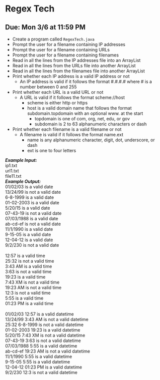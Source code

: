 # Regex Tech

## Due: Mon 3/6 at 11:59 PM

- Create a program called `RegexTech.java`
- Prompt the user for a filename containing IP addresses
- Prompt the user for a filename containing URLs
- Prompt the user for a filename containing filenames
- Read in all the lines from the IP addresses file into an ArrayList
- Read in all the lines from the URLs file into another ArrayList
- Read in all the lines from the filenames file into another ArrayList
- Print whether each IP address is a valid IP address or not
  - An IP address is valid if it follows the format #.#.#.# where # is a number between 0 and 255
- Print whether each URL is a valid URL or not
  - A URL is valid if it follows the format scheme://host
    - scheme is either http or https
    - host is a valid domain name that follows the format subdomain.topdomain with an optional www. at the start
      - topdomain is one of com, org, net, edu, or gov
      - subdomain is 2 to 63 alphanumeric characters or dash
- Print whether each filename is a valid filename or not
  - A filename is valid if it follows the format name.ext
    - name is any alphanumeric character, digit, dot, underscore, or dash
    - ext is one to four letters

***Example Input:***\
ip1.txt\
url1.txt\
file11.txt\
***Example Output:***\
01/02/03 is a valid date\
13/24/99 is not a valid date\
6-8-1999 is a valid date\
01-02-2003 is a valid date\
5/20/15 is a valid date\
07-43-19 is not a valid date\
07/03/1988 is a valid date\
ab-cd-ef is not a valid date\
11/1/1990 is a valid date\
9-15-05 is a valid date\
12-04-12 is a valid date\
9/2/230 is not a valid date\
\
12:57 is a valid time\
25:32 is not a valid time\
3:43 AM is a valid time\
3:63 is not a valid time\
19:23 is a valid time\
7:43 XM is not a valid time\
19:23 AM is not a valid time\
12:3 is not a valid time\
5:55 is a valid time\
01:23 PM is a valid time\
\
01/02/03 12:57 is a valid datetime\
13/24/99 3:43 AM is not a valid datetime\
25:32 6-8-1999 is not a valid datetime\
01-02-2003 19:23 is a valid datetime\
5/20/15 7:43 XM is not a valid datetime\
07-43-19 3:63 is not a valid datetime\
07/03/1988 5:55 is a valid datetime\
ab-cd-ef 19:23 AM is not a valid datetime\
11/1/1990 5:55 is a valid datetime\
9-15-05 5:55 is a valid datetime\
12-04-12 01:23 PM is a valid datetime\
9/2/230 12:3 is not a valid datetime
